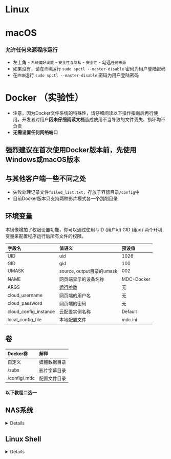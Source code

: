 # Linux

# macOS
### 允许任何来源程序运行
* 左上角 - `系统偏好设置` - `安全性与隐私` - `安全性` - 勾选`任何来源`
* 如果没有，请在`终端`运行 `sudo spctl --master-disable` 密码为用户登陆密码
* 在`终端`运行 `sudo spctl --master-disable` 密码为用户登陆密码

# Docker （实验性）
* 注意，因为Docker文件系统的特殊性，请仔细阅读以下操作指南后再行使用，开发者对用户**因未仔细阅读文档**造成使用不当导致的文件丢失、损坏均不负责
* **无需设置任何网络端口**

## 强烈建议在首次使用Docker版本前，先使用Windows或macOS版本

## 与其他客户端一些不同之处
* 失败处理记录文件`failed_list.txt`，存放于容器目录`/config`中
* 目前Docker版本只支持两种影片模式各**一个**刮削目录

## 环境变量

本镜像增加了权限设置功能，你可以通过使用 UID (用户id) GID (组id) 两个环境变量来配置程序运行后所有文件的权限。

| 字段名                   | 值语义                        | 预设值        |
|:----------------------|:---------------------------|:-----------|
| UID                   | uid                        | 1026       |
| GID                   | gid                        | 100        |
| UMASK                 | source, output目录的umask     | 002        |
| NAME                  | 网页端显示的设备名称                 | MDC-Docker |
| ARGS                  | [运行参数](/chs/cli.html#运行参数) | 无          |
| cloud_username        | 网页端的用户名                    | 无          |
| cloud_password        | 网页端的密码                     | 无          |
| cloud_config_instance | 云配置实例名称                    | Default    |
| local_config_file     | 本地配置文件                     | mdc.ini    |

## 卷
| Docker卷      | 解释     |
|:-------------|:-------|
| 自定义          | 媒體数据目录 |
| /subs        | 影片字幕目录 |
| /config/.mdc | 配置文件目录 |

#### 以下教程二选一

## NAS系统

<details>

### 简要流程
* 打开`Container Manager`下载`mvdctop/mdc`映像

* 创建容器，设置环境变量

* 根据阁下的[注册](https://docs.mvdc.top/chs/#_1-%E5%9C%A8%E7%BD%91%E9%A1%B5%E7%AB%AF%E7%9A%84%E7%94%A8%E6%88%B7%E9%9D%A2%E6%9D%BF%E6%B3%A8%E5%86%8C%E8%B4%A6%E5%8F%B7)的用户名和密码，且已经激活，填写`cloud_username`和`cloud_password`  
* 可根据需要填写`ARGS`[运行参数](/chs/cli.html#运行参数)，刮削**其他**影片则添加`-o`  
* 如指定自定义配置，则`cloud_config_instance`填写自定义云配置实例名称，`local_config_file`为在容器`/config/.mdc`对应宿主目录下的配置文件名

* DSM首个新建用户的`UID`为1026，无需设置；Unraid请设置为99  
* 其他系统：连接系统SSH，连接方法自行搜索，连接后输入`id`命令获取当前用户 `UID` `GID`，填入环境变量`UID` `GID`

* **不勾选**完成后运行此容器

* 在容器页面中，右键详情，编辑卷，`/subs`字幕目录可选

* 左侧为宿主机目录（自行设置），右侧为容器中的目录（不可变）
* 在宿主机中新建文件夹，该目录用于映射**容器内**目录`/config/.mdc`

* 保存后运行

* 第一次运行，会在`config`目录下生成`mdc.ini`文件
  阅读[这里](https://docs.mvdc.top/chs/cli.html#%E9%85%8D%E7%BD%AE%E6%96%87%E4%BB%B6)根据自身需求配置，如配置代理

* **请勿修改`[common]`下`folder`相关配置**，这是容器内的目录配置，修改会导致`源文件夹未找到`

* 第二次运行后，查看日志后如果正常，则可在运行结束后移除环境变量`cloud_username`和`cloud_password`

### 图文流程
* 打开`Container Manager`下载`mvdctop/mdc`映像
![](/images/docker/1.jpg)
![](/images/docker/2.jpg)
![](/images/docker/3.jpg)
![](/images/docker/4.jpg)
* 根据阁下的[注册](https://docs.mvdc.top/chs/#_1-%E5%9C%A8%E7%BD%91%E9%A1%B5%E7%AB%AF%E7%9A%84%E7%94%A8%E6%88%B7%E9%9D%A2%E6%9D%BF%E6%B3%A8%E5%86%8C%E8%B4%A6%E5%8F%B7)的用户名和密码，且已经激活，填写`cloud_username`和`cloud_password`  
  可根据需要填写`ARGS`[运行参数](/chs/cli.html#运行参数)，如果刮削或整理**其他**影片，则添加`-o`  
  如自定义其他云配置实例，则`cloud_config_instance`填写自定义云配置实例名称，`local_config_file`自定义本地配置文件

* Unraid请设置`UID`为`99`  
  其他系统：连接系统SSH，连接方法自行搜索，连接后输入`id`命令获取当前用户 `UID` `GID`，填入环境变量`UID` `GID`

![](/images/docker/id.jpg)
![](/images/docker/5.jpg)
* **不勾选**完成后运行此容器
![](/images/docker/6.jpg)
* 在容器页面中，右键详情，编辑卷
![](/images/docker/7.jpg)
* 在宿主机中新建文件夹，该目录用于映射**容器内**目录`/config/.mdc`（必选）
![](/images/docker/8.jpg)

* 默认情况下，以**移动**方式整理文件，以下方式二选一

### 移动方式整理文件

<details>

* 添加宿主中含有影片的目录，映射为Docker中的`/data`
* 默认情况下输出目录为上述目录中的`output`目录，如需要输出到其他位置，可添加宿主中其他目录，映射为Docker的`/data/output`

![](/images/docker/12.jpg)

</details>

### 链接方式整理文件


<details>

* 在[用户面板](https://user.mvdc.top)中修改`整理模式`为`链接`，点击最下方`更新配置`
* 设置左侧与右侧的数据目录为一致，且**刮削目录与输出目录在同一目录下**

![](/images/docker/13.jpg)

* 若使用硬链接，请确保刮削目录与输出目录都处于**同一硬盘分区**下

* 在下文生成的`mdc.ini`文件中修改目录配置
* `mdc.ini`中把`source_folders`为刮削目录，请勿移除`["`和`"]`
* `mdc.ini`中把`success_folder`为输出目录

```sh
source_folders = ["/video/Movies"]
success_folder = /video/output
```


</details>

---

* `/subs`字幕目录可选

* 保存后运行

* 第一次运行，会在`config`目录下生成`mdc.ini`文件，如果出现意外退出错误请忽略
* 阅读[这里](https://docs.mvdc.top/chs/cli.html#%E9%85%8D%E7%BD%AE%E6%96%87%E4%BB%B6)根据自身需求配置，如配置代理
![](/images/docker/10.jpg)
* 第二次运行后，查看日志后如果正常，则可在运行结束后移除环境变量`cloud_username`和`cloud_password`
![](/images/docker/11.jpg)

## 如果出现意外退出错误请忽略

</details>

## Linux Shell

<details>


## 首次运行
建议先将当前用户添加至Docker用户组中，具体请谷歌，免去sudo运行造成的目录权限问题

### 拉取Docker镜像
```sh
docker pull mvdctop/mdc
mkdir test output
```

### 放置测试影片，也可以用真实影片文件
该命令为创建空白测试文件
```sh
touch ./test/生化危机.2002.mp4
```

### 第一次运行，在当前`config`目录下注入默认配置文件
```sh
docker run --rm --name mdc -it \
  -v ${PWD}/config:/config/.mdc \
  mvdctop/mdc
```

此时，当前目录下的config文件夹出现mdc.ini文件，可根据自身需求，参考[配置文件](https://docs.mvdc.top/chs/cli.html)进行编辑，请勿修改mdc.ini中的**目录配置**和**token**

### 运行容器
```sh
docker run --rm --name mdc -it \
  -v ${PWD}/data:/data \
  -v ${PWD}/output:/data/output \
  -v ${PWD}/config:/config/.mdc \
  -e UID=$(stat -c %u test) \
  -e GID=$(stat -c %g test) \
  -e ARGS="" \
  -e NAME=MDC-Docker \
  -e cloud_username=USERNAME \
  -e cloud_password=PASSWORD \
  -e cloud_config_instance="Default" \
  -e local_config_file="mdc.ini" \
  mvdctop/mdc
```


## 后续运行
* 非首次运行，可以删除`cloud_username`和`cloud_password`，登录凭据已被写入配置
```sh
docker run --rm --name mdc -it \
  -v ${PWD}/data:/data \
  -v ${PWD}/output:/data/output \  
  -v ${PWD}/config:/config/.mdc \
  -e UID=$(stat -c %u test) \
  -e GID=$(stat -c %g test) \
  -e ARGS="" \
  mvdctop/mdc
```

* 如显示被踢出，则需再次输入`cloud_username`和`cloud_password`环境变量
* 如需要改名，则需要删除容器再次进行上一步的拉取，进行首次运行操作

然后你会看到如下输出，如果输出如下证明工作正常

```sh
---Setup Timezone to Asia/Shanghai---
---Checking if UID: 1000 matches user---
---Checking if GID: 1000 matches user---
usermod: no changes
---Setting umask to 002---
---Taking ownership of data...---
Checking if config file exist
Starting...
---------------------------------------------------------
                      Login Success
---------------------------------------------------------
                 Expire Date: 2XXX-01-01
---------------------------------------------------------
[*]================= Movie Data Capture =================
[*]                        7.0.3
[*]======================================================
[*] - Linux-6.2.0-1016-kvm-x86_64-with-glibc2.37
[*] - x86_64 - Python-3.11.4
[*]======================================================
[*] Current Cloud Config Instance: Default
[*]======================================================
[+] Start at 2023-XX-XX XX:XX:XX
[+] Main Working mode - 1 - Scraping
[+] Find  1  movies
[*]======================================================
[!]                - 100.% [1/1] -             XX:XX:XX
[!] [生化危机] As Name Processing for '生化危机.2002.mp4'
[+]Image Downloaded! thumb.jpg
[+]Image Downloaded! backdrop.jpg
[*]======================================================
[+]Running time 0:00:08.148  End at 2023-XX-XX XX:XX:XX
[+]All finished!!!
- Log file '/config/.mdc/logs/mdc_2023xxxxTxxxxxx.txt' saved
```

</details>

